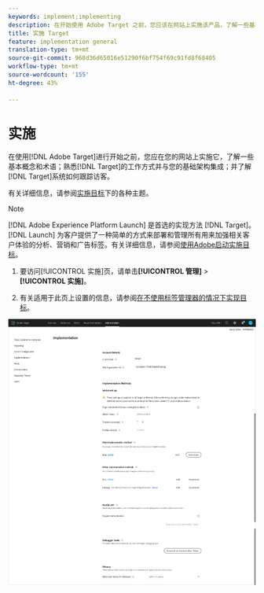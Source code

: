 ```yaml
---
keywords: implement;implementing
description: 在开始使用 Adobe Target 之前，您应该在网站上实施该产品，了解一些基本概念和术语，熟悉 Target 的工作原理以及与基础架构集成的方式，并了解 Target 系统如何跟踪访客。
title: 实施 Target
feature: implementation general
translation-type: tm+mt
source-git-commit: 968d36d65016e51290f6bf754f69c91fd8f68405
workflow-type: tm+mt
source-wordcount: '155'
ht-degree: 43%

---
```



# 实施

在使用[!DNL Adobe Target]进行开始之前，您应在您的网站上实施它，了解一些基本概念和术语；熟悉[!DNL Target]的工作方式并与您的基础架构集成；并了解[!DNL Target]系统如何跟踪访客。

有关详细信息，请参阅[实施目标](/help/c-implementing-target/implementing-target.md)下的各种主题。

>[!NOTE]
>
>[!DNL Adobe Experience Platform Launch] 是首选的实现方法 [!DNL Target]。[!DNL Launch] 为客户提供了一种简单的方式来部署和管理所有用来加强相关客户体验的分析、营销和广告标签。有关详细信息，请参阅[使用Adobe启动实施目标](/help/c-implementing-target/c-implementing-target-for-client-side-web/how-to-deployatjs/cmp-implementing-target-using-adobe-launch.md)。

1. 要访问[!UICONTROL 实施]页，请单击&#x200B;**[!UICONTROL 管理]** > **[!UICONTROL 实施]**。

1. 有关适用于此页上设置的信息，请参阅[在不使用标签管理器的情况下实现目标](/help/c-implementing-target/c-implementing-target-for-client-side-web/how-to-deployatjs/implementing-target-without-a-tag-manager.md)。

![实施页](/help/administrating-target/assets/implementation.png)